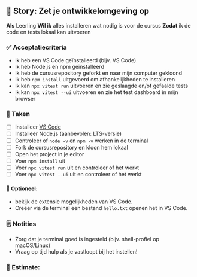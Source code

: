 ## 🧩 Story: Zet je ontwikkelomgeving op

**Als** Leerling
**Wil ik** alles installeren wat nodig is voor de cursus
**Zodat** ik de code en tests lokaal kan uitvoeren

### ✅ Acceptatiecriteria

* Ik heb een VS Code geïnstalleerd (bijv. VS Code)
* Ik heb Node.js en npm geïnstalleerd
* Ik heb de cursusrepository geforkt en naar mijn computer gekloond
* Ik heb `npm install` uitgevoerd om afhankelijkheden te installeren
* Ik kan `npx vitest run` uitvoeren en zie geslaagde en/of gefaalde tests
* Ik kan `npx vitest --ui` uitvoeren en zie het test dashboard in mijn browser

### 🔧 Taken

* [ ] Installeer [VS Code](https://code.visualstudio.com/)
* [ ] Installeer Node.js (aanbevolen: LTS-versie)
* [ ] Controleer of `node -v` en `npm -v` werken in de terminal
* [ ] Fork de cursusrepository en kloon hem lokaal
* [ ] Open het project in je editor
* [ ] Voer `npm install` uit
* [ ] Voer `npx vitest run` uit en controleer of het werkt
* [ ] Voer `npx vitest --ui` uit en controleer of het werkt

#### 🎯 Optioneel: 
 * bekijk de extensie mogelijkheden van VS Code.  
 * Creëer via de terminal een bestand `hello.txt` openen het in VS Code.

### 🗒️ Notities

* Zorg dat je terminal goed is ingesteld (bijv. shell-profiel op macOS/Linux)
* Vraag op tijd hulp als je vastloopt bij het instellen!

### 🧮 Estimate: 
